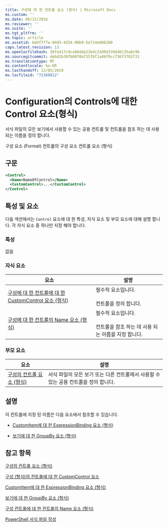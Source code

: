 ```yaml
---
title: 구성에 대 한 컨트롤 요소 (형식) | Microsoft Docs
ms.custom: ''
ms.date: 09/13/2016
ms.reviewer: ''
ms.suite: ''
ms.tgt_pltfrm: ''
ms.topic: article
ms.assetid: bddf7ffa-04d3-4354-90b9-5e714e096260
caps.latest.revision: 13
ms.openlocfilehash: 26fe417c9ca60dda22bdc23d9d339d40135a0c9b
ms.sourcegitcommit: debd2b38fb8070a7357bf1a4bf9cc736f3702f31
ms.translationtype: MT
ms.contentlocale: ko-KR
ms.lasthandoff: 12/05/2019
ms.locfileid: "72369012"
---
```

# <a name="control-element-for-controls-for-configuration-format"></a>Configuration의 Controls에 대한 Control 요소(형식)

서식 파일의 모든 보기에서 사용할 수 있는 공용 컨트롤 및 컨트롤을 참조 하는 데 사용 되는 이름을 정의 합니다.

구성 요소 (Format) 컨트롤의 구성 요소 컨트롤 요소 (형식)

## <a name="syntax"></a>구문

```xml
<Control>
  <Name>NameOfControl</Name>
  <CustomControl>...</CustomControl>
</Control>
```

## <a name="attributes-and-elements"></a>특성 및 요소

다음 섹션에서는 `Control` 요소에 대 한 특성, 자식 요소 및 부모 요소에 대해 설명 합니다. 각 자식 요소 중 하나만 지정 해야 합니다.

### <a name="attributes"></a>특성

없음

### <a name="child-elements"></a>자식 요소

|요소|설명|
|-------------|-----------------|
|[구성에 대 한 컨트롤에 대 한 CustomControl 요소 (형식)](./customcontrol-element-for-control-for-controls-for-configuration-format.md)|필수적 요소입니다.<br /><br /> 컨트롤을 정의 합니다.|
|[구성에 대 한 컨트롤의 Name 요소 (형식)](./name-element-for-control-for-controls-for-configuration-format.md)|필수적 요소입니다.<br /><br /> 컨트롤을 참조 하는 데 사용 되는 이름을 지정 합니다.|

### <a name="parent-elements"></a>부모 요소

|요소|설명|
|-------------|-----------------|
|[구성의 컨트롤 요소 (형식)](./controls-element-for-configuration-format.md)|서식 파일의 모든 보기 또는 다른 컨트롤에서 사용할 수 있는 공용 컨트롤을 정의 합니다.|

## <a name="remarks"></a>설명

이 컨트롤에 지정 된 이름은 다음 요소에서 참조할 수 있습니다.

- [CustomItem에 대 한 ExpressionBinding 요소 (형식)](./expressionbinding-element-for-customitem-for-controls-for-configuration-format.md)

- [보기에 대 한 GroupBy 요소 (형식)](./groupby-element-for-view-format.md)

## <a name="see-also"></a>참고 항목

[구성의 컨트롤 요소 (형식)](./controls-element-for-configuration-format.md)

[구성 (형식)의 컨트롤에 대 한 CustomControl 요소](./customcontrol-element-for-control-for-controls-for-configuration-format.md)

[CustomItem에 대 한 ExpressionBinding 요소 (형식)](./expressionbinding-element-for-customitem-for-controls-for-configuration-format.md)

[보기에 대 한 GroupBy 요소 (형식)](./groupby-element-for-view-format.md)

[구성 컨트롤에 대 한 컨트롤의 Name 요소 (형식)](./name-element-for-control-for-controls-for-configuration-format.md)

[PowerShell 서식 파일 작성](./writing-a-powershell-formatting-file.md)
